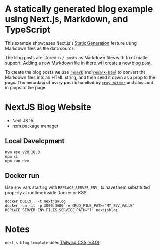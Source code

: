 # A statically generated blog example using Next.js, Markdown, and TypeScript

This example showcases Next.js's [Static Generation](https://nextjs.org/docs/app/building-your-application/routing/layouts-and-templates) feature using Markdown files as the data source.

The blog posts are stored in `/_posts` as Markdown files with front matter support. Adding a new Markdown file in there will create a new blog post.

To create the blog posts we use [`remark`](https://github.com/remarkjs/remark) and [`remark-html`](https://github.com/remarkjs/remark-html) to convert the Markdown files into an HTML string, and then send it down as a prop to the page. The metadata of every post is handled by [`gray-matter`](https://github.com/jonschlinkert/gray-matter) and also sent in props to the page.

# NextJS Blog Website

- Next JS 15
- npm package manager

## Local Development

```
nvm use v20.18.0
npm ci
npm run dev
```


## Docker run

Use env vars starting with `REPLACE_SERVER_ENV_` to have them substituted properly at runtime inside Docker or K8S

```
docker build . -t nextjsblog
docker run -it -p 3000:3000 -e CRUD_FILE_PATH="MY_ENV_VALUE" REPLACE_SERVER_ENV_FILES_SERVICE_PATH="1" nextjsblog
```

# Notes

`nextjs-blog-template` uses [Tailwind CSS](https://tailwindcss.com) [(v3.0)](https://tailwindcss.com/blog/tailwindcss-v3).
